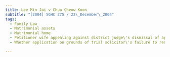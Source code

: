 ```yaml
---
title: Lee Min Jai v Chua Cheow Koon 
subtitle: "[2004] SGHC 275 / 22\_December\_2004"
tags:
  - Family Law
  - Matrimonial assets
  - Matrimonial home
  - Petitioner wife appealing against district judge\'s dismissal of application to rescind part of consent order in decree nisi relating to transfer of her share in matrimonial home to respondent husband for certain sum of money
  - Whether application on grounds of trial solicitor\'s failure to render appropriate advice should be allowed

---
```


